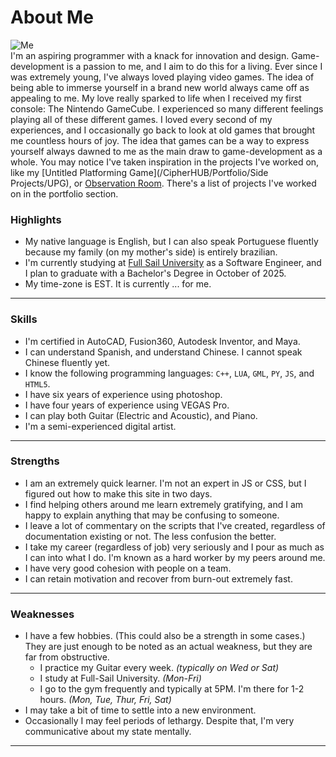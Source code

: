 # About Me
<img src="https://tr.rbxcdn.com/30DAY-AvatarHeadshot-7EE6FB472474C7A41A7FEF19417D8A94-Png/150/150/AvatarHeadshot/Png/noFilter" alt="Me"/><br>
I'm an aspiring programmer with a knack for innovation and design. Game-development is a passion to me, and I aim to do this for a living. 
Ever since I was extremely young, I've always loved playing video games. The idea of being able to immerse yourself in a brand new world always 
came off as appealing to me. My love really sparked to life when I received my first console: The Nintendo GameCube.
I experienced so many different feelings playing all of these different games. I loved every second of my experiences, and I occasionally go back to 
look at old games that brought me countless hours of joy. The idea that games can be a way to express yourself always dawned to me as the main draw
to game-development as a whole. You may notice I've taken inspiration in the projects I've worked on, like my [Untitled Platforming Game](/CipherHUB/Portfolio/Side Projects/UPG), or [Observation Room](/CipherHUB/Portfolio/Groups/Frost%20Fox%20Studio/ObservationRoom). There's a list of projects I've worked on in the portfolio section.

### Highlights
- My native language is English, but I can also speak Portuguese fluently because my family 
(on my mother's side) is entirely brazilian.
- I'm currently studying at [Full Sail University](https://www.fullsail.edu)
as a Software Engineer, and I plan to graduate with a Bachelor's Degree in October of 2025.
- My time-zone is EST. It is currently <span id="est-time"><span id="time">...</span></span> for me.
----
### Skills
- I'm certified in AutoCAD, Fusion360, Autodesk Inventor, and Maya.
- I can understand Spanish, and understand Chinese. I cannot speak Chinese fluently yet.
- I know the following programming languages: `C++`, `LUA`, `GML`, `PY`, `JS`, and `HTML5`.
- I have six years of experience using photoshop.
- I have four years of experience using VEGAS Pro.
- I can play both Guitar (Electric and Acoustic), and Piano.
- I'm a semi-experienced digital artist.
----
### Strengths
- I am an extremely quick learner. I'm not an expert in JS or CSS, but I figured out how to make this site in two days.
- I find helping others around me learn extremely gratifying, and I am happy to explain anything that may be
confusing to someone.
- I leave a lot of commentary on the scripts that I've created, regardless of documentation existing or not.
The less confusion the better.
- I take my career (regardless of job) very seriously and I pour as much as I can into what I do. I'm known as
a hard worker by my peers around me.
- I have very good cohesion with people on a team.
- I can retain motivation and recover from burn-out extremely fast.
----
### Weaknesses
- I have a few hobbies. (This could also be a strength in some cases.) They are just enough to be noted as an actual weakness, but they are far from obstructive.
	- I practice my Guitar every week. *(typically on Wed or Sat)*
	- I study at Full-Sail University. *(Mon-Fri)*
	- I go to the gym frequently and typically at 5PM. I'm there for 1-2 hours. *(Mon, Tue, Thur, Fri, Sat)*
- I may take a bit of time to settle into a new environment.
- Occasionally I may feel periods of lethargy. Despite that, I'm very communicative about my state mentally.
----